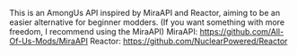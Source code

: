 This is an AmongUs API inspired by MiraAPI and Reactor, aiming to be an easier alternative for beginner modders.
(If you want something with more freedom, I recommend using the MiraAPI)
MiraAPI: https://github.com/All-Of-Us-Mods/MiraAPI
Reactor: https://github.com/NuclearPowered/Reactor
